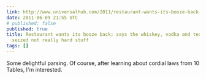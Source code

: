 ```yaml
---
link: http://www.universalhub.com/2011/restaurant-wants-its-booze-back-says-whiskey-vodka
date: 2011-06-09 21:55 UTC
# published: false
published: true
title: Restaurant wants its booze back; says the whiskey, vodka and tequila police
  seized not really hard stuff
tags: []
---
```


Some delightful parsing. Of course, after learning about cordial laws from 10 Tables, I'm interested.

